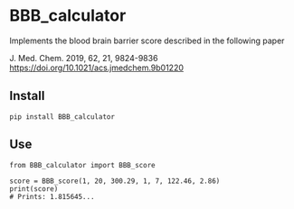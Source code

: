 # BBB_calculator

Implements the blood brain barrier score described in the following paper

J. Med. Chem. 2019, 62, 21, 9824-9836
https://doi.org/10.1021/acs.jmedchem.9b01220

## Install

```
pip install BBB_calculator
```

## Use

```
from BBB_calculator import BBB_score

score = BBB_score(1, 20, 300.29, 1, 7, 122.46, 2.86)
print(score)
# Prints: 1.815645...
```
